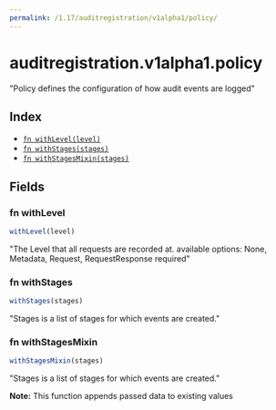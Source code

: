 ```yaml
---
permalink: /1.17/auditregistration/v1alpha1/policy/
---
```


# auditregistration.v1alpha1.policy

"Policy defines the configuration of how audit events are logged"

## Index

* [`fn withLevel(level)`](#fn-withlevel)
* [`fn withStages(stages)`](#fn-withstages)
* [`fn withStagesMixin(stages)`](#fn-withstagesmixin)

## Fields

### fn withLevel

```ts
withLevel(level)
```

"The Level that all requests are recorded at. available options: None, Metadata, Request, RequestResponse required"

### fn withStages

```ts
withStages(stages)
```

"Stages is a list of stages for which events are created."

### fn withStagesMixin

```ts
withStagesMixin(stages)
```

"Stages is a list of stages for which events are created."

**Note:** This function appends passed data to existing values